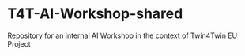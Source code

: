 # T4T-AI-Workshop-shared
Repository for an internal AI Workshop in the context of Twin4Twin EU Project 
